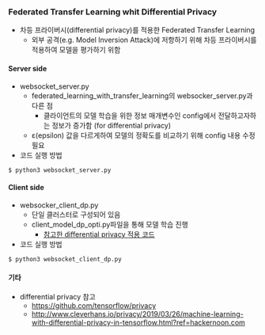 ### Federated Transfer Learning whit Differential Privacy
- 차등 프라이버시(differential privacy)를 적용한 Federated Transfer Learning
  - 외부 공격(e.g. Model Inversion Attack)에 저항하기 위해 차등 프라이버시를 적용하여 모델을 평가하기 위함
  
#### Server side
- websocket_server.py
  - federated_learning_with_transfer_learning의 websocker_server.py과 다른 점
    - 클라이언트의 모델 학습을 위한 정보 매개변수인 config에서 전달하고자하는 정보가 증가함 (for differential privacy)
  - ε(epsilon) 값을 다르게하여 모델의 정확도를 비교하기 위해 config 내용 수정 필요
- 코드 실행 방법
```
$ python3 websocket_server.py
```

#### Client side
- websocker_client_dp.py
  - 단일 클러스터로 구성되어 있음
  - client_model_dp_opti.py파일을 통해 모델 학습 진행
    - [참고한 differential privacy 적용 코드](https://github.com/lingyunhao/Deep-Learning-with-Differential-Privacy/blob/master/cifar10.py)
- 코드 실행 방법
```
$ python3 websocket_client_dp.py
```

#### 기타
- differential privacy 참고
  - https://github.com/tensorflow/privacy
  - http://www.cleverhans.io/privacy/2019/03/26/machine-learning-with-differential-privacy-in-tensorflow.html?ref=hackernoon.com
